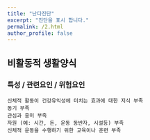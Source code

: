 ```yaml
---
title: "난다진단"
excerpt: "진단을 표시 합니다."
permalink: /2.html
author_profile: false
---
```

## 비활동적 생활양식 


### 특성 / 관련요인 / 위험요인

> 
    신체적 활동이 건강유익성에 미치는 효과에 대한 지식 부족
    동기 부족
    관심과 흥미 부족
    자원 (예: 시간, 돈, 운동 동반자, 시설등) 부족
    신체적 운동을 수행하기 위한 교육이나 훈련 부족
    
    
    

